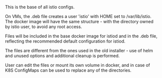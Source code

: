 This is the base of all istio configs.

On VMs, the .deb file creates a user 'istio' with HOME set to /var/lib/istio. 
The docker image will have the same structure - with the directory owned by istio user, to avoid any root access.

Files will be included in the base docker image for istiod and in the .deb file, reflecting the
recommended default configuration for istiod. 

The files are different from the ones used in the old installer - use of helm and unused options
and additional cleanup is performed.

User can edit the files or mount its own volume in docker, and in case of K8S ConfigMaps can be used to replace
any of the directories.  
